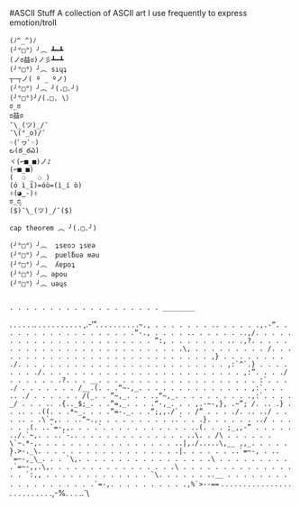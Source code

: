 #ASCII Stuff
A collection of ASCII art I use frequently to express emotion/troll  
  

    (ﾉ^_^)ﾉ  
    (╯°□°）╯︵ ┻━┻  
    (ノಠ益ಠ)ノ彡┻━┻  
    (╯°□°）╯︵ sıɥʇ  
    ┬─┬ノ( º _ ºノ)  
    (╯°□°）╯︵ ╯(.□.╯)  
    (╯°□°)╯/(.□. \）  
    ಠ_ಠ  
    ಠ益ಠ  
    ¯\_(ツ)_/¯  
    ¯\(°_o)/¯  
    ☜(ﾟヮﾟ☜)  
    ౿(ఠ_ఠఎ)  
    ヾ(⌐■_■)ノ♪  
    (⌐■_■)  
    (  ⚆ _ ⚆ )  
    (ó ì_í)=óò=(ì_í ò)  
    ✌(◕‿-)✌ 
    ಠ_ರೃ
    ($)¯\_(ツ)_/¯($)
  
    cap theorem ︵ ╯(.□.╯)  
  
    (╯°□°）╯︵  ʇsɐoɔ ʇsɐǝ  
    (╯°□°）╯︵  puɐlƃuǝ ʍǝu  
    (╯°□°）╯︵  ʎɐpoʇ  
    (╯°□°）╯︵ ǝpou  
    (╯°□°）╯︵ uǝɥs  
    
    
    . . . . . . . . . . . . . . . . . . . ________
. . . . . .. . . . . . . . . . . ,.-‘”. . . . . . . . . .``~.,
. . . . . . . .. . . . . .,.-”. . . . . . . . . . . . . . . . . .“-.,
. . . . .. . . . . . ..,/. . . . . . . . . . . . . . . . . . . . . . . ”:,
. . . . . . . .. .,?. . . . . . . . . . . . . . . . . . . . . . . . . . .\,
. . . . . . . . . /. . . . . . . . . . . . . . . . . . . . . . . . . . . . ,}
. . . . . . . . ./. . . . . . . . . . . . . . . . . . . . . . . . . . ,:`^`.}
. . . . . . . ./. . . . . . . . . . . . . . . . . . . . . . . . . ,:”. . . ./
. . . . . . .?. . . __. . . . . . . . . . . . . . . . . . . . :`. . . ./
. . . . . . . /__.(. . .“~-,_. . . . . . . . . . . . . . ,:`. . . .. ./
. . . . . . /(_. . ”~,_. . . ..“~,_. . . . . . . . . .,:`. . . . _/
. . . .. .{.._$;_. . .”=,_. . . .“-,_. . . ,.-~-,}, .~”; /. .. .}
. . .. . .((. . .*~_. . . .”=-._. . .“;,,./`. . /” . . . ./. .. ../
. . . .. . .\`~,. . ..“~.,. . . . . . . . . ..`. . .}. . . . . . ../
. . . . . .(. ..`=-,,. . . .`. . . . . . . . . . . ..(. . . ;_,,-”
. . . . . ../.`~,. . ..`-.. . . . . . . . . . . . . . ..\. . /\
. . . . . . \`~.*-,. . . . . . . . . . . . . . . . . ..|,./.....\,__
,,_. . . . . }.>-._\. . . . . . . . . . . . . . . . . .|. . . . . . ..`=~-,
. .. `=~-,_\_. . . `\,. . . . . . . . . . . . . . . . .\
. . . . . . . . . .`=~-,,.\,. . . . . . . . . . . . . . . .\
. . . . . . . . . . . . . . . . `:,, . . . . . . . . . . . . . `\. . . . . . ..__
. . . . . . . . . . . . . . . . . . .`=-,. . . . . . . . . .,%`>--==``
. . . . . . . . . . . . . . . . . . . . _\. . . . . ._,-%. . . ..`\
